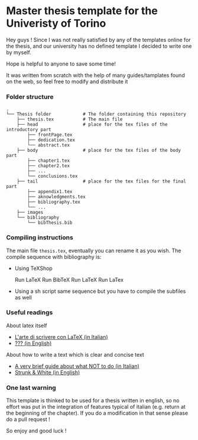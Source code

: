 # Master thesis template for the Univeristy of Torino

Hey guys ! Since I was not really satisfied by any of the templates online for the thesis, and our university has no defined template I decided to write one by myself.

Hope is helpful to anyone to save some time!

It was written from scratch with the help of many guides/tamplates found on the web, so feel free to modify and distribute it

### Folder structure

```
.                
└── Thesis folder            # The folder containing this repository
    ├── thesis.tex           # The main file
    ├── head                 # place for the tex files of the introductory part
        ├── frontPage.tex
        ├── dedication.tex
        └── abstract.tex
    ├── body                 # place for the tex files of the body part
        ├── chapter1.tex
        ├── chapter2.tex
        ├── ...
        └── conclusions.tex
    ├── tail                 # place for the tex files for the final part
        ├── appendix1.tex
        ├── aknowledgments.tex
        ├── bibliography.tex
        └── ...
    ├── images 
    └── bibliography
        └── bibThesis.bib
```

### Compiling instructions
The main file `thesis.tex`, eventually you can rename it as you wish. The compile sequence with bibliography is:

* Using TeXShop

    Run LaTeX
    Run BibTeX
    Run LaTeX
    Run LaTex
    
* Using a sh script
    same sequence but you have to compile the subfiles as well

### Useful readings
About latex itself
* [L'arte di scrivere con LaTeX (in Italian)](http://www.lorenzopantieri.net/LaTeX_files/ArteLaTeX.pdf "L'arte di scrivere con LaTeX")
* [??? (in English)](http://)

About how to write a text which is clear and concise text
* [A very brief guide about what NOT to do (in Italian)](https://users.dimi.uniud.it/~stefano.mizzaro/dida/come-non-scrivere-la-tesi.html)
* [Strunk & White (in English)](http://www.bartleby.com/141/)

### One last warning
This template is thinked to be used for a thesis written in english, so no effort was put in the integration of features typical of italian (e.g. return at the beginning of the chapter).
If you do a modification in that sense please do a pull request ! 

So enjoy and good luck !
